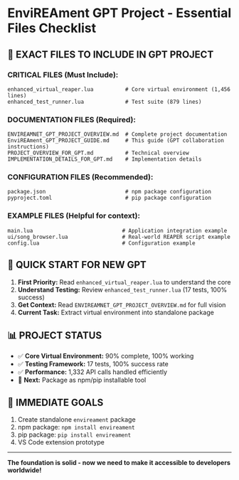 # EnviREAment GPT Project - Essential Files Checklist

## 📁 **EXACT FILES TO INCLUDE IN GPT PROJECT**

### **CRITICAL FILES (Must Include):**
```
enhanced_virtual_reaper.lua          # Core virtual environment (1,456 lines)
enhanced_test_runner.lua             # Test suite (879 lines)
```

### **DOCUMENTATION FILES (Required):**
```
ENVIREAMNET_GPT_PROJECT_OVERVIEW.md  # Complete project documentation
EnviREAment_GPT_PROJECT_GUIDE.md     # This guide (GPT collaboration instructions)
PROJECT_OVERVIEW_FOR_GPT.md          # Technical overview
IMPLEMENTATION_DETAILS_FOR_GPT.md    # Implementation details
```

### **CONFIGURATION FILES (Recommended):**
```
package.json                         # npm package configuration
pyproject.toml                       # pip package configuration
```

### **EXAMPLE FILES (Helpful for context):**
```
main.lua                            # Application integration example
ui/song_browser.lua                 # Real-world REAPER script example
config.lua                          # Configuration example
```

## 🚀 **QUICK START FOR NEW GPT**

1. **First Priority:** Read `enhanced_virtual_reaper.lua` to understand the core
2. **Understand Testing:** Review `enhanced_test_runner.lua` (17 tests, 100% success)
3. **Get Context:** Read `ENVIREAMNET_GPT_PROJECT_OVERVIEW.md` for full vision
4. **Current Task:** Extract virtual environment into standalone package

## 📊 **PROJECT STATUS**
- ✅ **Core Virtual Environment:** 90% complete, 100% working
- ✅ **Testing Framework:** 17 tests, 100% success rate
- ✅ **Performance:** 1,332 API calls handled efficiently
- 🎯 **Next:** Package as npm/pip installable tool

## 🎯 **IMMEDIATE GOALS**
1. Create standalone `envireament` package
2. npm package: `npm install envireament`
3. pip package: `pip install envireament`
4. VS Code extension prototype

---
**The foundation is solid - now we need to make it accessible to developers worldwide!**
